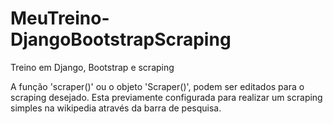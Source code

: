 # MeuTreino-DjangoBootstrapScraping
Treino em Django, Bootstrap e scraping


A função 'scraper()' ou o objeto 'Scraper()', podem ser editados para o scraping desejado. Esta previamente 
configurada para realizar um scraping simples na wikipedia através da barra de pesquisa. 

